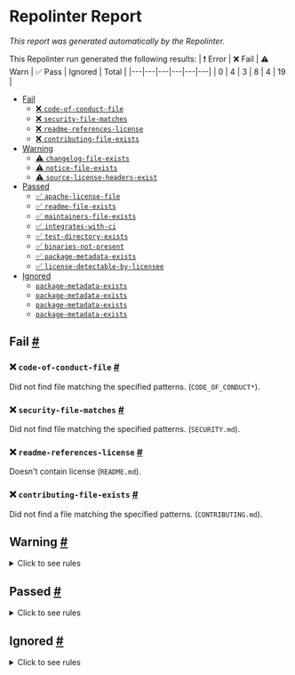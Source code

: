 # Repolinter Report

*This report was generated automatically by the Repolinter.*

This Repolinter run generated the following results:
| ❗  Error | ❌  Fail | ⚠️  Warn | ✅  Pass | Ignored | Total |
|---|---|---|---|---|---|
| 0 | 4 | 3 | 8 | 4 | 19 |

- [Fail](#user-content-fail)
  - [❌ `code-of-conduct-file`](#user-content--code-of-conduct-file)
  - [❌ `security-file-matches`](#user-content--security-file-matches)
  - [❌ `readme-references-license`](#user-content--readme-references-license)
  - [❌ `contributing-file-exists`](#user-content--contributing-file-exists)
- [Warning](#user-content-warning)
  - [⚠️ `changelog-file-exists`](#user-content--changelog-file-exists)
  - [⚠️ `notice-file-exists`](#user-content--notice-file-exists)
  - [⚠️ `source-license-headers-exist`](#user-content--source-license-headers-exist)
- [Passed](#user-content-passed)
  - [✅ `apache-license-file`](#user-content--apache-license-file)
  - [✅ `readme-file-exists`](#user-content--readme-file-exists)
  - [✅ `maintainers-file-exists`](#user-content--maintainers-file-exists)
  - [✅ `integrates-with-ci`](#user-content--integrates-with-ci)
  - [✅ `test-directory-exists`](#user-content--test-directory-exists)
  - [✅ `binaries-not-present`](#user-content--binaries-not-present)
  - [✅ `package-metadata-exists`](#user-content--package-metadata-exists)
  - [✅ `license-detectable-by-licensee`](#user-content--license-detectable-by-licensee)
- [Ignored](#user-content-ignored)
  - [`package-metadata-exists`](#user-content-package-metadata-exists)
  - [`package-metadata-exists`](#user-content-package-metadata-exists)
  - [`package-metadata-exists`](#user-content-package-metadata-exists)
  - [`package-metadata-exists`](#user-content-package-metadata-exists)

## Fail <a href="#user-content-fail" id="fail">#</a>

### ❌ `code-of-conduct-file` <a href="#user-content--code-of-conduct-file" id="-code-of-conduct-file">#</a>

Did not find file matching the specified patterns. (`CODE_OF_CONDUCT*`).

### ❌ `security-file-matches` <a href="#user-content--security-file-matches" id="-security-file-matches">#</a>

Did not find file matching the specified patterns. (`SECURITY.md`).

### ❌ `readme-references-license` <a href="#user-content--readme-references-license" id="-readme-references-license">#</a>

Doesn't contain license (`README.md`).

### ❌ `contributing-file-exists` <a href="#user-content--contributing-file-exists" id="-contributing-file-exists">#</a>

Did not find a file matching the specified patterns. (`CONTRIBUTING.md`).


## Warning <a href="#user-content-warning" id="warning">#</a>

<details>
<summary>Click to see rules</summary>

### ⚠️ `changelog-file-exists` <a href="#user-content--changelog-file-exists" id="-changelog-file-exists">#</a>

Did not find a file matching the specified patterns. (`CHANGELOG.md`).

### ⚠️ `notice-file-exists` <a href="#user-content--notice-file-exists" id="-notice-file-exists">#</a>

Did not find a file matching the specified patterns. (`NOTICE*`).

### ⚠️ `source-license-headers-exist` <a href="#user-content--source-license-headers-exist" id="-source-license-headers-exist">#</a>

Below is a list of files or patterns that failed:

- `config/ca_config_test.go`: The first 7 lines do not contain the pattern(s): Copyright, License.
- `config/join_block.go`: The first 7 lines do not contain the pattern(s): Copyright, License.
- `config/join_block_test.go`: The first 7 lines do not contain the pattern(s): Copyright, License.
- `cmd/base64_decoder/decoder.go`: The first 7 lines do not contain the pattern(s): Copyright, License.
- `cmd/base64_decoder/decoder_test.go`: The first 7 lines do not contain the pattern(s): Copyright, License.
- `cmd/base64_encoder/encoder.go`: The first 7 lines do not contain the pattern(s): Copyright, License.
- `cmd/base64_encoder/encoder_test.go`: The first 7 lines do not contain the pattern(s): Copyright, License.
- `cmd/signer/signer.go`: The first 7 lines do not contain the pattern(s): Copyright, License.
- `cmd/signer/signer_test.go`: The first 7 lines do not contain the pattern(s): Copyright, License.
- `internal/blockprocessor/test_util.go`: The first 7 lines do not contain the pattern(s): Copyright, License.
- `internal/comm/httptransport_catchup_test.go`: The first 7 lines do not contain the pattern(s): Copyright, License.
- `internal/httphandler/data_request_handler_test.go`: The first 7 lines do not contain the pattern(s): Copyright.
- `internal/mptrie/proof.go`: The first 7 lines do not contain the pattern(s): Copyright, License.
- `internal/mptrie/proof_test.go`: The first 7 lines do not contain the pattern(s): Copyright, License.
- `internal/queryexecutor/execute_conditions.go`: The first 7 lines do not contain the pattern(s): Copyright, License.
- `internal/queryexecutor/execute_conditions_test.go`: The first 7 lines do not contain the pattern(s): Copyright, License.
- `internal/queryexecutor/executor.go`: The first 7 lines do not contain the pattern(s): Copyright, License.
- `internal/queryexecutor/executor_test.go`: The first 7 lines do not contain the pattern(s): Copyright, License.
- `internal/queryexecutor/range_query_planner.go`: The first 7 lines do not contain the pattern(s): Copyright, License.
- `internal/queryexecutor/range_query_planner_test.go`: The first 7 lines do not contain the pattern(s): Copyright, License.
- `internal/replication/env_test.go`: The first 7 lines do not contain the pattern(s): Copyright, License.
- `internal/replication/raft_http_error.go`: The first 7 lines do not contain the pattern(s): Copyright, License.
- `internal/stateindex/encoding.go`: The first 7 lines do not contain the pattern(s): Copyright, License.
- `internal/stateindex/encoding_test.go`: The first 7 lines do not contain the pattern(s): Copyright, License.
- `pkg/state/proof.go`: The first 7 lines do not contain the pattern(s): Copyright, License.
- `test/cluster/remove_node_test.go`: The first 7 lines do not contain the pattern(s): Copyright, License.
- `test/setup/config_writer.go`: The first 7 lines do not contain the pattern(s): Copyright, License.
- `test/user/user_error_cases_test.go`: The first 7 lines do not contain the pattern(s): Copyright, License.
- `internal/mptrie/store/open_test.go`: The first 7 lines do not contain the pattern(s): Copyright, License.
- `internal/mptrie/store/update_and_query.go`: The first 7 lines do not contain the pattern(s): Copyright, License.
- `internal/mptrie/store/update_and_query_test.go`: The first 7 lines do not contain the pattern(s): Copyright, License.
- `internal/worldstate/leveldb/snapshot.go`: The first 7 lines do not contain the pattern(s): Copyright, License.
- `internal/worldstate/leveldb/snapshot_test.go`: The first 7 lines do not contain the pattern(s): Copyright, License.

</details>

## Passed <a href="#user-content-passed" id="passed">#</a>

<details>
<summary>Click to see rules</summary>

### ✅ `apache-license-file` <a href="#user-content--apache-license-file" id="-apache-license-file">#</a>

Contains Apache License.*Version 2.0 (`LICENSE`).

### ✅ `readme-file-exists` <a href="#user-content--readme-file-exists" id="-readme-file-exists">#</a>

Found file (`README.md`).

### ✅ `maintainers-file-exists` <a href="#user-content--maintainers-file-exists" id="-maintainers-file-exists">#</a>

Found file (`MAINTAINERS.md`).

### ✅ `integrates-with-ci` <a href="#user-content--integrates-with-ci" id="-integrates-with-ci">#</a>

Found file (`.github/workflows/docker-buildx.yml`).

### ✅ `test-directory-exists` <a href="#user-content--test-directory-exists" id="-test-directory-exists">#</a>

Found file (`test`).

### ✅ `binaries-not-present` <a href="#user-content--binaries-not-present" id="-binaries-not-present">#</a>

Excluded file type doesn't exist. (`**/*.exe,**/*.dll,!**/node_modules/**`).

### ✅ `package-metadata-exists` <a href="#user-content--package-metadata-exists" id="-package-metadata-exists">#</a>

Found file (`go.mod`).

### ✅ `license-detectable-by-licensee` <a href="#user-content--license-detectable-by-licensee" id="-license-detectable-by-licensee">#</a>

Licensee identified the license for project: Apache-2.0.

</details>

## Ignored <a href="#user-content-ignored" id="ignored">#</a>

<details>
<summary>Click to see rules</summary>

### `package-metadata-exists` <a href="#user-content-package-metadata-exists" id="package-metadata-exists">#</a>

This rule was ignored for the following reason: ignored due to unsatisfied condition(s): "language=javascript"

### `package-metadata-exists` <a href="#user-content-package-metadata-exists" id="package-metadata-exists">#</a>

This rule was ignored for the following reason: ignored due to unsatisfied condition(s): "language=ruby"

### `package-metadata-exists` <a href="#user-content-package-metadata-exists" id="package-metadata-exists">#</a>

This rule was ignored for the following reason: ignored due to unsatisfied condition(s): "language=java"

### `package-metadata-exists` <a href="#user-content-package-metadata-exists" id="package-metadata-exists">#</a>

This rule was ignored for the following reason: ignored due to unsatisfied condition(s): "language=python"

</details>

